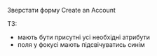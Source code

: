 Зверстати форму Create an Account

ТЗ:

- мають бути присутні усі необхідні атрибути
- поля у фокусі мають підсвічуватись синім


